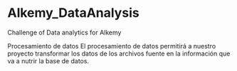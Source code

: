 # Alkemy_DataAnalysis
Challenge of Data analytics for Alkemy

Procesamiento de datos
El procesamiento de datos permitirá a nuestro proyecto transformar los datos de los
archivos fuente en la información que va a nutrir la base de datos.

